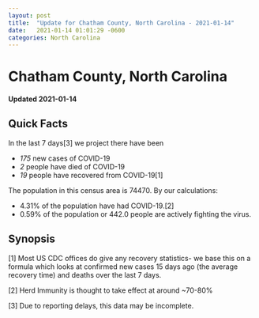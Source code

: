 ```yaml
---
layout: post
title:  "Update for Chatham County, North Carolina - 2021-01-14"
date:   2021-01-14 01:01:29 -0600
categories: North Carolina
---
```


# Chatham County, North Carolina
#### Updated 2021-01-14

## Quick Facts

In the last 7 days[3] we project there have been
- *175* new cases of COVID-19
- *2* people have died of COVID-19
- *19* people have recovered from COVID-19[1]

The population in this census area is 74470. By our calculations:
- 4.31% of the population have had COVID-19.[2]
- 0.59% of the population or 442.0 people are actively fighting the virus.

## Synopsis




[1] Most US CDC offices do give any recovery statistics- we base this on a formula which looks at confirmed new cases
15 days ago (the average recovery time) and deaths over the last 7 days.

[2] Herd Immunity is thought to take effect at around ~70-80%

[3] Due to reporting delays, this data may be incomplete.
 
    